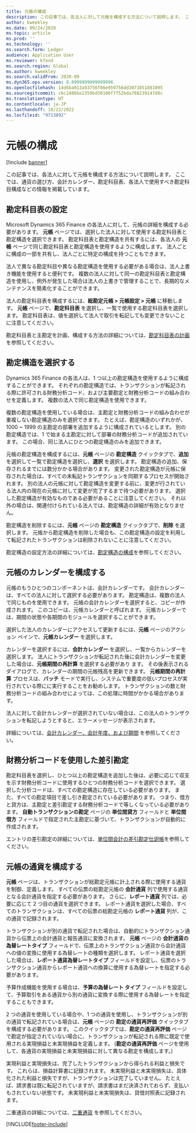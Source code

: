 ```yaml
---
title: 元帳の構成
description: この記事では、各法人に対して元帳を構成する方法について説明します。 ここでは、通貨の選び方、会計カレンダー、勘定科目表、各法人で使用すべき勘定科目構成などの情報を掲載しています。
author: kweekley
ms.date: 09/24/2020
ms.topic: article
ms.prod: ''
ms.technology: ''
ms.search.form: Ledger
audience: Application User
ms.reviewer: kfend
ms.search.region: Global
ms.author: kweekley
ms.search.validFrom: 2020-09
ms.dyn365.ops.version: 8.0999999999999996
ms.openlocfilehash: 14d6ba013a93756f86e959756dd3073851881095
ms.sourcegitcommit: c6c2486be2359bd30106f7f52bda788239147d8c
ms.translationtype: HT
ms.contentlocale: ja-JP
ms.lasthandoff: 10/22/2022
ms.locfileid: "9713892"
---
```

# <a name="configure-ledgers"></a>元帳の構成

[!include [banner](../includes/banner.md)]

この記事では、各法人に対して元帳を構成する方法について説明します。 ここでは、通貨の選び方、会計カレンダー、勘定科目表、各法人で使用すべき勘定科目構成などの情報を掲載しています。

## <a name="selecting-the-chart-of-accounts"></a>勘定科目表の設定

Microsoft Dynamics 365 Finance の各法人に対して、元帳の詳細を構成する必要があります。 **元帳** ページでは、選択した法人に対して使用する勘定科目表と勘定構造を選択できます。 勘定科目表と勘定構造を共有するには、各法人の **元帳** ページで同じ勘定科目表と勘定構造を使用するように構成します。 法人ごとに構成の一部を共有し、法人ごとに特定の構成を持つこともできます。

法人で異なる勘定科目や異なる勘定構造を使用する必要がある場合は、法人上書き機能を使用すると便利です。 複数の法人に対して同一の勘定科目表と勘定構造を使用し、例外が発生した場合は法人の上書きで管理することで、長期的なメンテナンスを簡素化することができます。

法人の勘定科目表を構成するには、**総勘定元帳 \> 元帳設定 \> 元帳** に移動します。 **元帳** ページで、**勘定科目表** を選択し、一覧で使用する勘定科目表を選択します。 勘定科目表は、値を選択して法人で取引を転記しても変更できないことに注意してください。

勘定科目表と主勘定を計画、構成する方法の詳細については、[勘定科目表の計画](plan-chart-of-accounts.md)を参照してください。

## <a name="selecting-account-structures"></a>勘定構造を選択する

Dynamics 365 Finance の各法人は、1 つ以上の勘定構造を使用するように構成することができます。 それぞれの勘定構造では、トランザクションが転記される際に許可される財務分析コード、および主要勘定と財務分析コードの組み合わせを定義します。 複数の法人で同じ勘定構造を使用できます。

複数の勘定構造を使用している場合は、主勘定と財務分析コードの組み合わせが重複しない勘定構造のみを選択できます。 たとえば、勘定構造のいずれかが、1000 ~ 1999 の主勘定の部署を追加するように構成されているとします。 別の勘定構造では、1 で始まる主勘定に対して部署の財務分析コードが追加されています。 この場合、同じ法人にひとつの勘定構造のみを追加できます。

元帳の勘定構造を構成するには、**元帳** ページの **勘定構造** クイックタブで、**追加** を選択して一覧で勘定構造を選択し、**選択** を選択します。 勘定構造の追加、保存されるまでには数分かかる場合があります。 変更された勘定構造が元帳に保存された場合は、すべての未転記トランザクションを同期するプロセスが開始されます。 別の法人の元帳に対して勘定構造を変更する前に、変更が行されている法人内の現在の元帳に対して変更が完了するまで待つ必要があります。 選択した勘定構造が有効なものである必要があることに注意してください。 それ以外の場合は、関連付けられている法人では、勘定構造の詳細が有効となりません。

勘定構造を削除するには、**元帳** ページの **勘定構造** クイックタブで、**削除** を選択します。 元帳から勘定構造を削除した場合も、この勘定構造の設定を利用して転記されたトランザクションは削除されないことに注意してください。

勘定構造の設定方法の詳細については、[勘定構造の構成](configure-account-structures.md)を参照してください。

## <a name="configuring-calendars-for-the-ledger"></a>元帳のカレンダーを構成する

元帳のもうひとつのコンポーネントは、会計カレンダーです。 会計カレンダーは、すべての法人に対して選択する必要があります。 勘定構造は、複数の法人で同じものを使用できます。 元帳の会計カレンダーを選択すると、コピーが作成されます。 このコピーは、元帳カレンダーと呼ばれます。 元帳カレンダーでは、期間の状態や各期間のモジュールを選択することができます。

選択した法人のカレンダーにアクセスして更新するには、**元帳** ページのアクション ペインで、**元帳カレンダー** を選択します。

カレンダーを選択するには、**会計カレンダー** を選択し、一覧からカレンダーを選択します。 法人にトランザクションが転記された後に会計カレンダーを変更した場合は、**元帳期間の再計算** を選択する必要があり ます。 その後表示されるダイアログで、カレンダーの期間の元帳残高を更新できます。 **元帳期間の再計算** プロセスは、**バッチ** モードで実行し、システムで重要度の低いプロセスが実行されている際にに実行することをお勧めします。 トランザクションの数と財務分析コードの組み合わせによっては、この処理に時間がかかる場合があります。

法人に対して会計カレンダーが選択されていない場合は、この法人のトランザクションを転記しようとすると、エラーメッセージが表示されます。

詳細については、[会計カレンダー、会計年度、および期間](../budgeting/fiscal-calendars-fiscal-years-periods.md) を参照してください。

## <a name="using-a-balancing-financial-dimension"></a>財務分析コードを使用した差引勘定

勘定科目表を選択し、ひとつ以上の勘定構造を追加した後は、必要に応じて収支を示す財務分析コードに使用するひとつの財務分析コードを選択できます。 選択した分析コードは、すべての勘定構造に存在している必要があります。 また、すべての勘定項目で差し引き勘定されている必要があります。 つまり、借方と貸方は、主勘定と差引勘定する財務分析コードで等しくなっている必要があります。 **自動トランザクションの勘定** ページの **単位間貸方** フィールドと **単位間借方** フィールドで指定された主勘定に基づいて、トランザクションが自動的に作成されます。

エントリの差引勘定の詳細については、[単位間会計の差引勘定仕訳帳](example-balanced-journals-interunit-accounting.md)を参照してください。

## <a name="configuring-currencies-for-the-ledger"></a>元帳の通貨を構成する

**元帳** ページは、トランザクションが総勘定元帳に計上される際に使用する通貨を制御、定義します。 すべての伝票の総勘定元帳の **会計通貨** 列で使用する通貨となる会計通貨を指定する必要があります。 さらに、**レポート通貨** 列では、必要に応じて 2 つ目の通貨を選択できます。 レポート通貨を選択した場合、すべてのトランザクションは、すべての伝票の総勘定元帳の **レポート通貨** 列が、この通貨で記録されます。

トランザクションが別の通貨で転記された場合は、自動的にトランザクション通貨から伝票上の会計通貨と報告通貨に変換されます。 **元帳** ページの **会計通貨の為替レートタイプ** フィールドで、伝票上のトランザクション通貨から会計通貨への値の変換に使用する為替レートの種類を選択します。 レポート通貨を選択した場合は、**レポート通貨為替レートタイプ** フィールドを設定し、伝票のトランザクション通貨からレポート通貨への換算に使用する為替レートを指定する必要があります。

予算作成機能を使用する場合は、**予算の為替レート タイプ** フィールドを設定して、予算取引をある通貨から別の通貨に変換する際に使用する為替レートを指定することもできます。

2 つの通貨を使用している場合や、1 つの通貨を使用し、トランザクションが別の通貨で転記されている場合は、**元帳** ページの **勘定の通貨再評価** クイックタブを構成する必要があります。 このクイックタブでは、**勘定の通貨再評価** ページで勘定が指定されていない場合に、トランザクションが転記される際に既定で使用される実現損益と未実現損益を定義します。 (**勘定の通貨再評価**  ページを使用して、各通貨の実現損益と未実現損益に対して異なる勘定を構成します。)

実現利益と実現損失は、完了したトランザクションから得られる利益と損失です。 これらは、損益計算書に記録されます。 未実現利益と未実現損失は、具体化された利益と損失ですが、トランザクションは完了していません。 たとえば、請求書は既に転記されていますが、請求書はまだ決済されておらず、支払いもされていない状態です。 未実現利益と未実現損失は、貸借対照表に記録されます。

二重通貨の詳細については、[二重通貨](dual-currency.md) を参照してください。


[!INCLUDE[footer-include](../../includes/footer-banner.md)]
